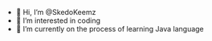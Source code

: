 - 👋 Hi, I’m @SkedoKeemz
- 👀 I’m interested in coding
- 🌱 I’m currently on the process of learning Java language


<!---
SkedoKeemz/SkedoKeemz is a ✨ special ✨ repository because its `README.md` (this file) appears on your GitHub profile.
You can click the Preview link to take a look at your changes.
--->
